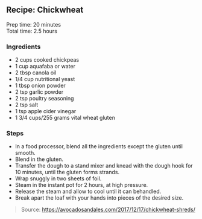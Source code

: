 ## Recipe: Chickwheat
Prep time: 20 minutes  
Total time: 2.5 hours  


### Ingredients
 - 2 cups cooked chickpeas
 - 1 cup aquafaba or water
 - 2 tbsp canola oil
 - 1/4 cup nutritional yeast
 - 1 tbsp onion powder
 - 2 tsp garlic powder
 - 2 tsp poultry seasoning
 - 2 tsp salt
 - 1 tsp apple cider vinegar
 - 1 3/4 cups/255 grams vital wheat gluten

### Steps
 - In a food processor, blend all the ingredients except the gluten until smooth.
 - Blend in the gluten.
 - Transfer the dough to a stand mixer and knead with the dough hook for 10 minutes, until the gluten forms strands.
 - Wrap snuggly in two sheets of foil.
 - Steam in the instant pot for 2 hours, at high pressure.
 - Release the steam and allow to cool until it can behandled.
 - Break apart the loaf with your hands into pieces of the desired size.

> Source: https://avocadosandales.com/2017/12/17/chickwheat-shreds/
